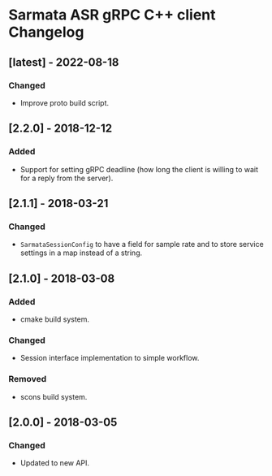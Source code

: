 # Sarmata ASR gRPC C++ client Changelog

## [latest] - 2022-08-18

### Changed
- Improve proto build script.


## [2.2.0] - 2018-12-12

### Added
- Support for setting gRPC deadline (how long the client is willing to wait for a reply from the server).


## [2.1.1] - 2018-03-21

### Changed
- `SarmataSessionConfig` to have a field for sample rate and to store service settings in a map instead of a string.


## [2.1.0] - 2018-03-08

### Added
- cmake build system.

### Changed
- Session interface implementation to simple workflow.

### Removed
- scons build system.


## [2.0.0] - 2018-03-05

### Changed
- Updated to new API.
